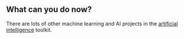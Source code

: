## What can you do now?

There are lots of other machine learning and AI projects in the [artificial intelligence](https://projects.raspberrypi.org/en/pathways/ai-toolkit) toolkit.
